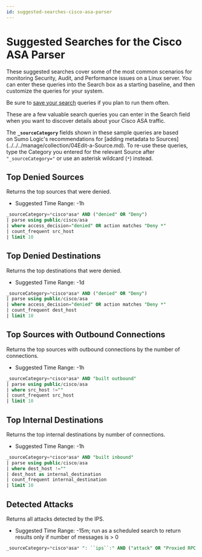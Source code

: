 ```yaml
---
id: suggested-searches-cisco-asa-parser
---
```


# Suggested Searches for the Cisco ASA Parser

These suggested searches cover some of the most common scenarios for monitoring Security, Audit, and Performance issues on a Linux server. You can enter these queries into the Search box as a starting baseline, and then customize the queries for your system.

Be sure to [save your search](../search-basics/save-search.md) queries if you plan to run them often.

These are a few valuable search queries you can enter in the Search field when you want to discover details about your Cisco ASA traffic.

The **`_sourceCategory`** fields shown in these sample queries are based on Sumo Logic's recommendations for [adding metadata to Sources] (../../../manage/collection/04Edit-a-Source.md). To re-use these queries, type the Category you entered for the relevant Source after `"_sourceCategory="` or use an asterisk wildcard (`*`) instead.

## Top Denied Sources

Returns the top sources that were denied.

* Suggested Time Range: -1h

```sql
_sourceCategory=*cisco*asa* AND ("denied" OR "Deny") 
| parse using public/cisco/asa 
| where access_decision="denied" OR action matches "Deny *" 
| count_frequent src_host 
| limit 10
```

## Top Denied Destinations

Returns the top destinations that were denied.

* Suggested Time Range: -1d

```sql
_sourceCategory=*cisco*asa* AND ("denied" OR "Deny") 
| parse using public/cisco/asa 
| where access_decision="denied" OR action matches "Deny *" 
| count_frequent dest_host 
| limit 10
```

## Top Sources with Outbound Connections

Returns the top sources with outbound connections by the number of connections.

* Suggested Time Range: -1h

```sql
_sourceCategory=*cisco*asa* AND "built outbound" 
| parse using public/cisco/asa 
| where src_host !="" 
| count_frequent src_host 
| limit 10
```

## Top Internal Destinations

Returns the top internal destinations by number of connections.

* Suggested Time Range: -1h

```sql
_sourceCategory=*cisco*asa* AND "built inbound" 
| parse using public/cisco/asa 
| where dest_host !="" 
| dest_host as internal_destination 
| count_frequent internal_destination 
| limit 10
```

## Detected Attacks

Returns all attacks detected by the IPS.

* Suggested Time Range: -15m; run as a scheduled search to return results only if number of messages is \> 0

```sql
_sourceCategory=*cisco*asa* ": ``ips``:" AND ("attack" OR "Proxied RPC Request" OR "buffer overflow" OR "IP Impossible Packet" OR "IP Fragments Overlap" OR "Fragmented ICMP Traffic" OR "Large ICMP Traffic" OR "TCP NULL flags" OR "TCP SYN+FIN flags" OR "TCP FIN only flags") | parse using public/cisco/``asa
```
